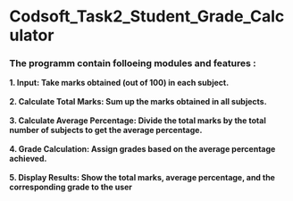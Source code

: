 # Codsoft_Task2_Student_Grade_Calculator
<h3> The programm contain folloeing modules and features :</h3>
<b>
  1. Input: <b/>Take marks obtained (out of 100) in each subject.<br><br>
<b>2. Calculate Total Marks:</b> Sum up the marks obtained in all subjects.<br><br>
<b>3. Calculate Average Percentage:</b> Divide the total marks by the total number of subjects to get the
average percentage.<br><br>
<b>4. Grade Calculation: </b>Assign grades based on the average percentage achieved.<br><br>
<b>5. Display Results:</b> Show the total marks, average percentage, and the corresponding grade to the user
</h3>
